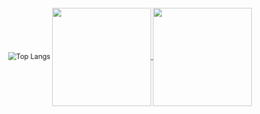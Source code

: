 ![Top Langs](https://github-readme-stats-drab-beta-74.vercel.app/api/top-langs/?username=MylonasDimitris&langs_count=8&theme=radical)
<a href="https://github.com/MylonasDimitris/github-readme-stats">
  <img height=200 align="center" src="https://github-readme-stats-drab-beta-74.vercel.app/api?username=anuraghazra" />
</a>
<a href="https://github.com/MylonasDimitris/convoychat">
  <img height=200 align="center" src="https://github-readme-stats-drab-beta-74.vercel.app/api/top-langs?username=anuraghazra&layout=compact&langs_count=8&card_width=320" />
</a>
